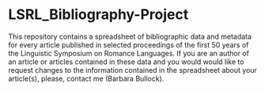 # LSRL_Bibliography-Project
This repository contains a spreadsheet of bibliographic data and metadata for every article published in selected proceedings of the first 50 years of the Linguistic Symposium on Romance Languages. If you are an author of an article or articles contained in these data and you would would like to request changes to the information contained in the spreadsheet about your article(s), please, contact me (Barbara Bullock).




